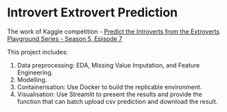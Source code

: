 # Introvert Extrovert Prediction

The work of Kaggle competition - [Predict the Introverts from the Extroverts Playground Series - Season 5, Episode 7](https://www.kaggle.com/competitions/playground-series-s5e7/overview)

This project includes:

1. Data preprocessing: EDA, Missing Value Imputation, and Feature Engineering.
2. Modelling.
3. Containerisation: Use Docker to build the replicable environment.
4. Visualisation: Use Streamlit to present the results and provide the function that can batch upload csv prediction and download the result.
